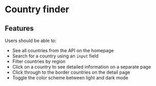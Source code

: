 # Country finder

## Features

Users should be able to:

-   See all countries from the API on the homepage
-   Search for a country using an `input` field
-   Filter countries by region
-   Click on a country to see detailed information on a separate page
-   Click through to the border countries on the detail page
-   Toggle the color scheme between light and dark mode
